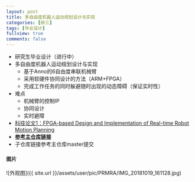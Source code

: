 ```yaml
---
layout: post
title: 多自由度机器人运动规划设计与实现
categories: [研三]
tags: [毕业设计]
fullview: true
comments: false
---
```


* 研究生毕业设计（进行中）
* 多自由度机器人运动规划设计与实现
    - 基于Anno的6自由度串联机械臂
    - 采用软硬件协同设计的方法（ARM+FPGA）
    - 完成工作任务的同时躲避随时出现的动态障碍（保证实时性）
* 难点
    - 机械臂的控制IP
    - 协同设计
    - 实时避障
* [科技论文1：FPGA-based Design and Implementation of Real-time Robot Motion Planning](https://ieeexplore.ieee.org/document/8836825)
* [**参考主仓库链接**](https://github.com/whutddk/PRM_robotic_arm)
* 子仓库链接参考主仓库master提交
<!-- more -->

#### 图片
![外观图]({{ site.url }}/assets/user/pic/PRMRA/IMG_20181019_161128.jpg)


